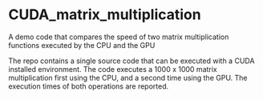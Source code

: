 # CUDA_matrix_multiplication
A demo code that compares the speed of two matrix multiplication functions executed by the CPU and the GPU

The repo contains a single source code that can be executed with a CUDA installed environment. The code executes a 1000 x 1000 matrix multiplication first using the CPU, and a second time using the GPU. The execution times of both operations are reported.
